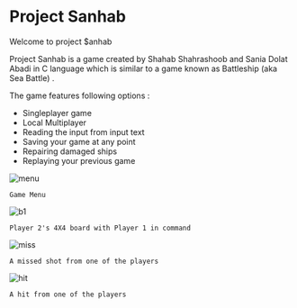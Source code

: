 # Project Sanhab
 
Welcome to project $anhab 

Project Sanhab is a game created by Shahab Shahrashoob and Sania Dolat Abadi in C language which is similar to a game known as Battleship (aka Sea Battle) .

The game features following options :
- Singleplayer game
- Local Multiplayer
- Reading the input from input text
- Saving your game at any point
- Repairing damaged ships
- Replaying your previous game

![menu](https://user-images.githubusercontent.com/117520004/217514862-063494bc-1dc7-4201-bbf2-97757c95074d.png)

    Game Menu

![b1](https://user-images.githubusercontent.com/117520004/217515042-4e2a8092-5dbb-4f99-94b4-d2f3752a34fb.png)

    Player 2's 4X4 board with Player 1 in command 

![miss](https://user-images.githubusercontent.com/117520004/217515579-2a8f84e1-d1c0-408f-8407-f39b4f7251fe.png)

    A missed shot from one of the players

![hit](https://user-images.githubusercontent.com/117520004/217515873-59166cc3-458b-4a8b-8775-8c2ad91678d5.png)

    A hit from one of the players 
    
